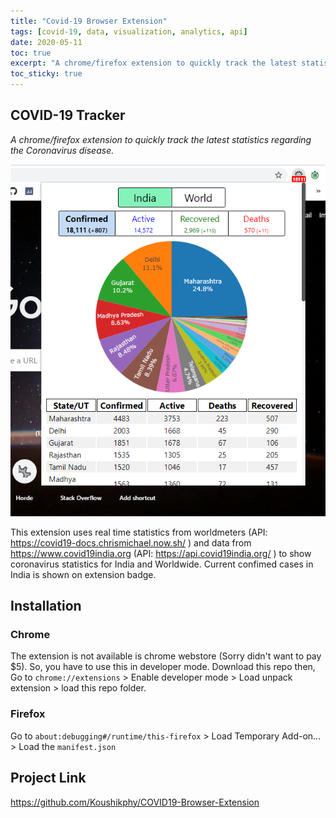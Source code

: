 ```yaml
---
title: "Covid-19 Browser Extension"
tags: [covid-19, data, visualization, analytics, api]
date: 2020-05-11
toc: true
excerpt: "A chrome/firefox extension to quickly track the latest statistics regarding the Coronavirus disease."
toc_sticky: true
---
```



## COVID-19 Tracker
_A chrome/firefox extension to quickly track the latest statistics regarding the Coronavirus disease._


<img src='../images/covidb/screenshot.png'>  



This extension uses real time statistics from worldmeters (API: <a href='https://covid19-docs.chrismichael.now.sh/'>https://covid19-docs.chrismichael.now.sh/</a> ) and data from <a href='https://www.covid19india.org'>https://www.covid19india.org</a>  (API: <a href='https://api.covid19india.org/'>https://api.covid19india.org/</a> ) to show coronavirus statistics for India and Worldwide. Current confimed cases in India is shown on extension badge.  



## Installation
### Chrome
The extension is not available is chrome webstore (Sorry didn't want to pay $5). So, you have to use this in developer mode. Download this repo then,   
Go to `chrome://extensions` > Enable developer mode > 
Load unpack extension > load this repo folder.  

### Firefox
Go to `about:debugging#/runtime/this-firefox` > Load Temporary Add-on... > Load the `manifest.json`

## Project Link
<a href='https://github.com/Koushikphy/COVID19-Browser-Extension'>https://github.com/Koushikphy/COVID19-Browser-Extension</a>